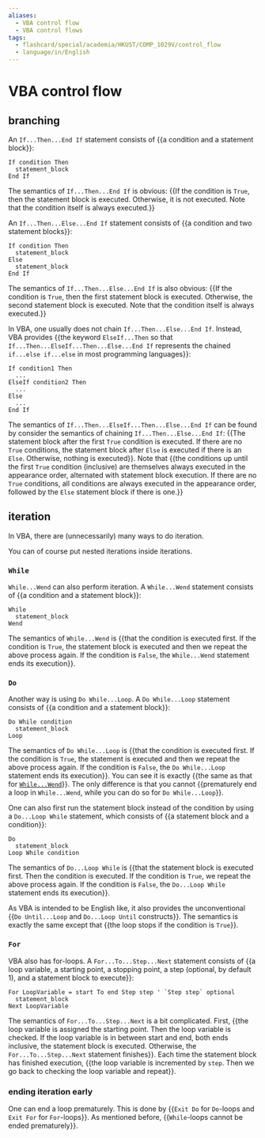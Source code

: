 ```yaml
---
aliases:
  - VBA control flow
  - VBA control flows
tags:
  - flashcard/special/academia/HKUST/COMP_1029V/control_flow
  - language/in/English
---
```


# VBA control flow

## branching

An `If...Then...End If` statement consists of {{a condition and a statement block}}: <!--SR:!2024-12-22,250,330-->

```VB
If condition Then
  statement_block
End If
```

The semantics of `If...Then...End If` is obvious: {{If the condition is `True`, then the statement block is executed. Otherwise, it is not executed. Note that the condition itself is always executed.}} <!--SR:!2024-04-21,60,310-->

An `If...Then...Else...End If` statement consists of {{a condition and two statement blocks}}: <!--SR:!2024-05-03,71,310-->

```VB
If condition Then
  statement_block
Else
  statement_block
End If
```

The semantics of `If...Then...Else...End If` is also obvious: {{If the condition is `True`, then the first statement block is executed. Otherwise, the second statement block is executed. Note that the condition itself is always executed.}} <!--SR:!2024-05-06,73,321-->

In VBA, one usually does not chain `If...Then...Else...End If`. Instead, VBA provides {{the keyword `ElseIf...Then` so that `If...Then...ElseIf...Then...Else...End If` represents the chained `if...else if...else` in most programming languages}}: <!--SR:!2024-09-26,162,301-->

```VB
If condition1 Then
  ...
ElseIf condition2 Then
  ...
Else
  ...
End If
```

The semantics of `If...Then...ElseIf...Then...Else...End If` can be found by consider the semantics of chaining `If...Then...Else...End If`: {{The statement block after the first `True` condition is executed. If there are no `True` conditions, the statement block after `Else` is executed if there is an `Else`. Otherwise, nothing is executed}}. Note that {{the conditions up until the first `True` condition (inclusive) are themselves always executed in the appearance order, alternated with statement block execution. If there are no `True` conditions, all conditions are always executed in the appearance order, followed by the `Else` statement block if there is one.}} <!--SR:!2024-10-08,174,310!2024-04-22,59,309-->

## iteration

In VBA, there are (unnecessarily) many ways to do iteration.

You can of course put nested iterations inside iterations.

### `While`

`While...Wend` can also perform iteration. A `While...Wend` statement consists of {{a condition and a statement block}}: <!--SR:!2024-05-04,72,310-->

```VB
While
  statement_block
Wend
```

The semantics of `While...Wend` is {{that the condition is executed first. If the condition is `True`, the statement block is executed and then we repeat the above process again. If the condition is `False`, the `While...Wend` statement ends its execution}}. <!--SR:!2024-04-18,58,310-->

### `Do`

Another way is using `Do While...Loop`. A `Do While...Loop` statement consists of {{a condition and a statement block}}: <!--SR:!2024-11-28,232,330-->

```VB
Do While condition
  statement_block
Loop
```

The semantics of `Do While...Loop` is {{that the condition is executed first. If the condition is `True`, the statement is executed and then we repeat the above process again. If the condition is `False`, the `Do While...Loop` statement ends its execution}}. You can see it is exactly {{the same as that for [`While...Wend`](#`While`)}}. The only difference is that you cannot {{prematurely end a loop in `While...Wend`, while you can do so for `Do While...Loop`}}. <!--SR:!2024-05-08,75,321!2024-05-05,72,321!2024-05-10,25,281-->

One can also first run the statement block instead of the condition by using a `Do...Loop While` statement, which consists of {{a statement block and a condition}}: <!--SR:!2024-09-18,156,301-->

```VB
Do
  statement_block
Loop While condition
```

The semantics of `Do...Loop While` is {{that the statement block is executed first. Then the condition is executed. If the condition is `True`, we repeat the above process again. If the condition is `False`, the `Do...Loop While` statement ends its execution}}. <!--SR:!2024-10-09,177,310-->

As VBA is intended to be English like, it also provides the unconventional {{`Do Until...Loop` and `Do...Loop Until` constructs}}. The semantics is exactly the same except that {{the loop stops if the condition is `True`}}. <!--SR:!2024-05-08,75,321!2024-04-21,58,301-->

### `For`

VBA also has for-loops. A `For...To...Step...Next` statement consists of {{a loop variable, a starting point, a stopping point, a step (optional, by default 1), and a statement block to execute}}: <!--SR:!2024-09-17,155,301-->

```VB
For LoopVariable = start To end Step step ' `Step step` optional
  statement_block
Next LoopVariable
```

The semantics of `For...To...Step...Next` is a bit complicated. First, {{the loop variable is assigned the starting point. Then the loop variable is checked. If the loop variable is in between start and end, both ends inclusive, the statement block is executed. Otherwise, the `For...To...Step...Next` statement finishes}}. Each time the statement block has finished execution, {{the loop variable is incremented by `step`. Then we go back to checking the loop variable and repeat}}. <!--SR:!2024-09-22,159,301!2024-05-06,73,321-->

### ending iteration early

One can end a loop prematurely. This is done by {{`Exit Do` for `Do`-loops and `Exit For` for `For`-loops}}. As mentioned before, {{`While`-loops cannot be ended prematurely}}. <!--SR:!2024-04-22,61,310!2024-04-18,55,301-->
